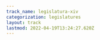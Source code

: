 ```yaml
---
track_name: legislatura-xiv
categorization: legislatures
layout: track
lastmod: 2022-04-19T13:24:27.620Z
---
```

